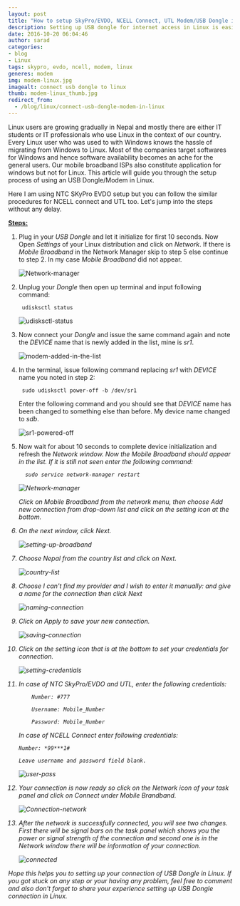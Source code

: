```yaml
---
layout: post
title: "How to setup SkyPro/EVDO, NCELL Connect, UTL Modem/USB Dongle in Linux?"
description: Setting up USB dongle for internet access in Linux is easier when done correctly. Connect your USB modem into the computer and open a terminal. Input the following command to enable the USB modem first.
date: 2016-10-20 06:04:46
author: sarad
categories:
- blog
- Linux
tags: skypro, evdo, ncell, modem, linux
generes: modem
img: modem-linux.jpg
imagealt: connect usb dongle to linux
thumb: modem-linux_thumb.jpg
redirect_from:
  - /blog/linux/connect-usb-dongle-modem-in-linux
---
```


Linux users are growing gradually in Nepal and mostly there are either IT students or IT professionals who use Linux in the context of our country. Every Linux user who was used to with Windows knows the hassle of migrating from Windows to Linux. Most of the companies target softwares for Windows and hence software availability becomes an ache for the general users. Our mobile broadband ISPs also constitute application for windows but not for Linux. This article will guide you through the setup process of using an USB Dongle/Modem in Linux. <!--more-->

Here I am using NTC SKyPro EVDO setup but you can follow the similar procedures for NCELL connect and UTL too. Let's jump into the steps without any delay.

<u><b>Steps:</b></u>

1. Plug in your <i>USB Dongle</i> and let it initialize for first 10 seconds. Now Open <i>Settings</i> of your Linux distribution and click on <i>Network</i>. If there is <i>Mobile Broadband</i> in the Network Manager skip to step 5 else continue to step 2. In my case <i>Mobile Broadband</i> did not appear.

	<img src="/assets/img/blog/modem0.jpg" alt="Network-manager">

2. Unplug your <i>Dongle</i> then open up terminal and input following command:
	
		udisksctl status

	<img src="/assets/img/blog/modem01.jpg" alt="udisksctl-status">

3. Now connect your <i>Dongle</i> and issue the same command again and note the <i>DEVICE</i> name that is newly added in the list, mine is <i>sr1</i>.

	<img src="/assets/img/blog/modem02.jpg" alt="modem-added-in-the-list">

4. In the terminal, issue following command replacing <i>sr1</i> with <i>DEVICE</i> name you noted in step 2:
		
		sudo udisksctl power-off -b /dev/sr1

	Enter the following command and you should see that <i>DEVICE</i> name has been changed to something else than before. My device name changed to <i>sdb</i>.

	<img src="/assets/img/blog/modem03.jpg" alt="sr1-powered-off">

5. Now wait for about 10 seconds to complete device initialization and refresh the <i>Network<i/> window. Now the <i>Mobile Broadband</i> should appear in the list. If it is still not seen enter the following command:

		 sudo service network-manager restart

	<img src="/assets/img/blog/modem05.jpg" alt="Network-manager">

	Click on <i>Mobile Broadband</i> from the network menu, then choose <i>Add new connection</i> from drop-down list and click on the setting icon at the bottom.

6. On the next window, click <i>Next</i>.

	<img src="/assets/img/blog/modem06.jpg" alt="setting-up-broadband">


7. Choose Nepal from the country list and click on <i>Next</i>.

	<img src="/assets/img/blog/modem07.jpg" alt="country-list">


8. Choose <i>I can't find my provider and I wish to enter it manually:</i> and give a name for the connection then click <i>Next<i/>

	<img src="/assets/img/blog/modem08.jpg" alt="naming-connection">


9. Click on <i>Apply</i> to save your new connection.

	<img src="/assets/img/blog/modem09.jpg" alt="saving-connection">


10. Click on the setting icon that is at the bottom to set your credentials for connection.

	<img src="/assets/img/blog/modem9_1.jpg" alt="setting-credentials">


11. In case of NTC SkyPro/EVDO and UTL, enter the following credentials:

			Number: #777

			Username: Mobile_Number

			Password: Mobile_Number

	In case of NCELL Connect enter following credentials:

		Number: *99***1#

		Leave username and password field blank.

	<img src="/assets/img/blog/modem10.jpg" alt="user-pass">


12. Your connection is now ready so click on the <i>Network icon</i> of your task panel and click on <i>Connect</i> under <i>Mobile Brandband</i>.

	<img src="/assets/img/blog/modem11.jpg" alt="Connection-network">


13. After the network is successfully connected, you will see two changes. First there will be signal bars on the task panel which shows you the power or signal strength of the connection and second one is in the <i>Network</i> window there will be information of your connection.

	<img src="/assets/img/blog/modem12.jpg" alt="connected">


Hope this helps you to setting up your connection of USB Dongle in Linux. If you got stuck on any step or your having any problem, feel free to comment and also don't forget to share your experience setting up USB Dongle connection in Linux.
